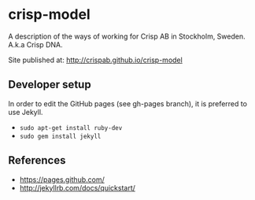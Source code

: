 crisp-model
===========

A description of the ways of working for Crisp AB in Stockholm, Sweden. A.k.a Crisp DNA.

Site published at: http://crispab.github.io/crisp-model

Developer setup
---------------
In order to edit the GitHub pages (see gh-pages branch), it is preferred to use Jekyll.
* `sudo apt-get install ruby-dev`
* `sudo gem install jekyll`

References
----------
* https://pages.github.com/
* http://jekyllrb.com/docs/quickstart/
